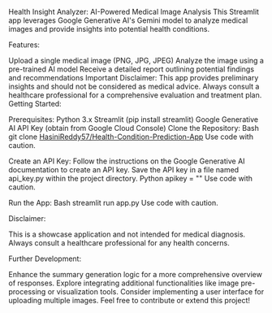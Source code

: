 Health Insight Analyzer: AI-Powered Medical Image Analysis
This Streamlit app leverages Google Generative AI's Gemini model to analyze medical images and provide insights into potential health conditions.

Features:

Upload a single medical image (PNG, JPG, JPEG)
Analyze the image using a pre-trained AI model
Receive a detailed report outlining potential findings and recommendations
Important Disclaimer: This app provides preliminary insights and should not be considered as medical advice. Always consult a healthcare professional for a comprehensive evaluation and treatment plan.
Getting Started:

Prerequisites:
Python 3.x
Streamlit (pip install streamlit)
Google Generative AI API Key (obtain from Google Cloud Console)
Clone the Repository:
Bash
git clone [HasiniReddy57/Health-Condition-Prediction-App](https://github.com/HasiniReddy57/Health-Condition-Prediction-App.git)
Use code with caution.

Create an API Key:
Follow the instructions on the Google Generative AI documentation to create an API key.
Save the API key in a file named api_key.py within the project directory.
Python
apikey = "<your-api-key>"
Use code with caution.

Run the App:
Bash
streamlit run app.py
Use code with caution.

Disclaimer:

This is a showcase application and not intended for medical diagnosis. Always consult a healthcare professional for any health concerns.

Further Development:

Enhance the summary generation logic for a more comprehensive overview of responses.
Explore integrating additional functionalities like image pre-processing or visualization tools.
Consider implementing a user interface for uploading multiple images.
Feel free to contribute or extend this project!
